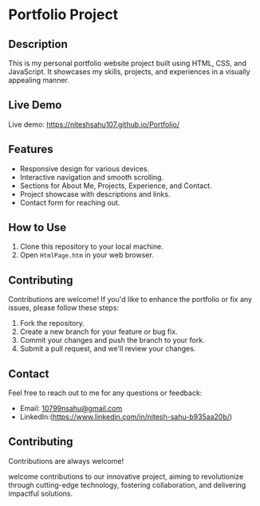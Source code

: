 # Portfolio Project

## Description

This is my personal portfolio website project built using HTML, CSS, and JavaScript. It showcases my skills, projects, and experiences in a visually appealing manner.

## Live Demo

Live demo: https://niteshsahu107.github.io/Portfolio/

## Features

- Responsive design for various devices.
- Interactive navigation and smooth scrolling.
- Sections for About Me, Projects, Experience, and Contact.
- Project showcase with descriptions and links.
- Contact form for reaching out.

## How to Use

1. Clone this repository to your local machine.
2. Open `HtmlPage.htm` in your web browser.

## Contributing

Contributions are welcome! If you'd like to enhance the portfolio or fix any issues, please follow these steps:
1. Fork the repository.
2. Create a new branch for your feature or bug fix.
3. Commit your changes and push the branch to your fork.
4. Submit a pull request, and we'll review your changes.




## Contact

Feel free to reach out to me for any questions or feedback:

- Email: 10799nsahu@gmail.com
- LinkedIn:(https://www.linkedin.com/in/nitesh-sahu-b935aa20b/)

## Contributing

Contributions are always welcome!

 welcome contributions to our innovative project, aiming to revolutionize  through cutting-edge technology, fostering collaboration, and delivering impactful solutions.


